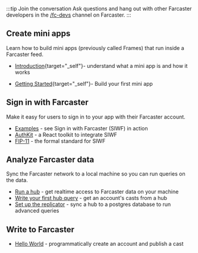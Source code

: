 :::tip Join the conversation
Ask questions and hang out with other Farcaster developers in the [/fc-devs](https://warpcast.com/~/channel/fc-devs) channel on Farcaster.
:::

## Create mini apps

Learn how to build mini apps (previously called Frames) that run inside a Farcaster feed.

<!-- prettier-ignore -->
- [Introduction](https://miniapps.farcaster.xyz/){target="_self"}- understand what a mini app is and how it works
<!-- prettier-ignore -->
- [Getting Started](https://miniapps.farcaster.xyz/docs/getting-started){target="_self"}- Build your first mini app

## Sign in with Farcaster

Make it easy for users to sign in to your app with their Farcaster account.

- [Examples](/auth-kit/examples.md) - see Sign in with Farcaster (SIWF) in action
- [AuthKit](/auth-kit/installation.md) - a React toolkit to integrate SIWF
- [FIP-11](https://github.com/farcasterxyz/protocol/discussions/110) - the formal standard for SIWF

## Analyze Farcaster data

Sync the Farcaster network to a local machine so you can run queries on the data.

- [Run a hub](/hubble/install.md) - get realtime access to Farcaster data on your machine
- [Write your first hub query](./guides/querying/fetch-casts.md) - get an account's casts from a hub
- [Set up the replicator](./guides/apps/replicate.md) - sync a hub to a postgres database to run advanced queries

## Write to Farcaster

- [Hello World](/developers/guides/basics/hello-world) - programmatically create an account and publish a cast

